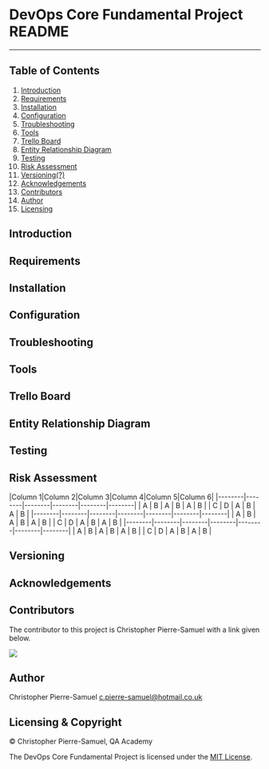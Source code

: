 # DevOps Core Fundamental Project README
***
## Table of Contents
1. [Introduction](#header)
2. [Requirements](#header2)
3. [Installation](#header3)
4. [Configuration](#header4)
5. [Troubleshooting](#header5)
6. [Tools](#header6)
7. [Trello Board](#header7)
8. [Entity Relationship Diagram](#header8)
9. [Testing](#header9)
10. [Risk Assessment](#header10)
11. [Versioning(?)](#header14)
12. [Acknowledgements](#header13)
13. [Contributors](#header12)
14. [Author](#header15)
15. [Licensing](#header11)

## Introduction<a name= "header"></a>
[//]: # "Write an introduction to the project and your motives."
## Requirements<a name= "header2"></a>
[//]: # "Add requirements to run app "
## Installation<a name= "header3"></a>
[//]: # "Add installation procedure and alternatives to run app"
## Configuration<a name= "header4"></a>

## Troubleshooting<a name= "header5"></a>
[//]: # "Any issues that can be troubleshooted should be listed here"
## Tools<a name= "header6"></a>
[//]: # "Tools used such as; SQLAlchemy, VM, Python3, Pytest, Flask etc"
## Trello Board<a name= "header7"></a>
[//]: # "Trello board defining tasks"
## Entity Relationship Diagram<a name= "header8"></a>
[//]: # "ER Diagram defining relationships of tables"
## Testing<a name= "header9"></a>
[//]: # "Python code that was tested and why"
## Risk Assessment<a name= "header10"></a>
[//]: # "Self explanitory"
|Column 1|Column 2|Column 3|Column 4|Column 5|Column 6|
|--------|--------|--------|--------|--------|--------|
|    A    |    B    |    A    |    B    |    A    |    B    |
|    C    |    D    |    A    |    B    |    A    |    B    |
|--------|--------|--------|--------|--------|--------|--------|
|    A    |    B    |    A    |    B    |    A    |    B    |
|    C    |    D    |    A    |    B    |    A    |    B    |
|--------|--------|--------|--------|--------|--------|--------|
|    A    |    B    |    A    |    B    |    A    |    B    |
|    C    |    D    |    A    |    B    |    A    |    B    |

## Versioning<a name= "header11"></a>
[//]: # "How the code works at different stages of the project"
## Acknowledgements<a name= "header12"></a>
[//]: # "Acknowledge contributors to the project; Victoria, Ryan, Harry etc."
## Contributors<a name= "header13"></a>

The contributor to this project is Christopher Pierre-Samuel with a link given below. 

<a href="https://github.com/YoungAspirations/QA-Projects/graphs/contributors">
  <img src="https://contrib.rocks/image?repo=YoungAspirations/QA-Projects" />
</a>

## Author<a name= "header14"></a>

Christopher Pierre-Samuel <c.pierre-samuel@hotmail.co.uk> 

## Licensing & Copyright<a name= "header15"></a>

© Christopher Pierre-Samuel, QA Academy

The DevOps Core Fundamental Project is licensed under the [MIT License](LICENSE).